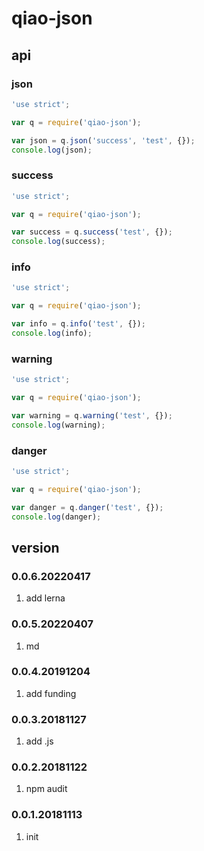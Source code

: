 # qiao-json

## api
### json
```javascript
'use strict';

var q = require('qiao-json');

var json = q.json('success', 'test', {});
console.log(json);
```

### success
```javascript
'use strict';

var q = require('qiao-json');

var success = q.success('test', {});
console.log(success);
```

### info
```javascript
'use strict';

var q = require('qiao-json');

var info = q.info('test', {});
console.log(info);
```

### warning
```javascript
'use strict';

var q = require('qiao-json');

var warning = q.warning('test', {});
console.log(warning);
```

### danger
```javascript
'use strict';

var q = require('qiao-json');

var danger = q.danger('test', {});
console.log(danger);
```

## version
### 0.0.6.20220417
1. add lerna

### 0.0.5.20220407
1. md

### 0.0.4.20191204
1. add funding

### 0.0.3.20181127
1. add .js

### 0.0.2.20181122
1. npm audit

### 0.0.1.20181113
1. init
